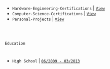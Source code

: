 <br />

- `Hardware-Engineering-Certifications` | [`View`](https://github.com/kentlouisetonino/kentlouisetonino/blob/develop/certification/Hardware-Engineering.md) <br />
- `Computer-Science-Certifications` | [`View`](https://github.com/kentlouisetonino/kentlouisetonino/blob/develop/certification/Computer-Science.md) <br />
- `Personal-Projects` | [`View`](https://github.com/stars/kentlouisetonino/lists/engineering-projects) <br />


<br />
<br />

`Education`
#

- `High School` | [`06/2009 - 03/2013`](https://github.com/kentlouisetonino/kentlouisetonino/blob/develop/education/01-High-School.md)

